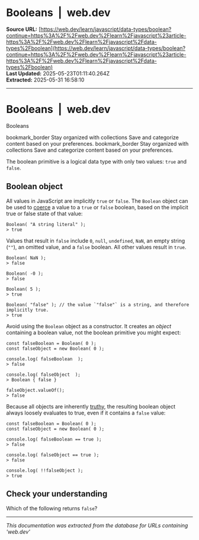 # Booleans  |  web.dev

**Source URL:** [https://web.dev/learn/javascript/data-types/boolean?continue=https%3A%2F%2Fweb.dev%2Flearn%2Fjavascript%23article-https%3A%2F%2Fweb.dev%2Flearn%2Fjavascript%2Fdata-types%2Fboolean](https://web.dev/learn/javascript/data-types/boolean?continue=https%3A%2F%2Fweb.dev%2Flearn%2Fjavascript%23article-https%3A%2F%2Fweb.dev%2Flearn%2Fjavascript%2Fdata-types%2Fboolean)  
**Last Updated:** 2025-05-23T01:11:40.264Z  
**Extracted:** 2025-05-31 16:58:10

---

# Booleans  |  web.dev

Booleans

bookmark\_border Stay organized with collections Save and categorize content based on your preferences. bookmark\_border Stay organized with collections Save and categorize content based on your preferences.

The boolean primitive is a logical data type with only two values: `true` and `false`.

## Boolean object

All values in JavaScript are implicitly `true` or `false`. The `Boolean` object can be used to [coerce](https://web.dev/learn/javascript/introduction#weak-typing) a value to a `true` or `false` boolean, based on the implicit true or false state of that value:

```
Boolean( "A string literal" );
> true
```

Values that result in `false` include `0`, `null`, `undefined`, `NaN`, an empty string (`""`), an omitted value, and a `false` boolean. All other values result in `true`.

```
Boolean( NaN );
> false

Boolean( -0 );
> false

Boolean( 5 );
> true

Boolean( "false" ); // the value `"false"` is a string, and therefore implicitly true.
> true
```

Avoid using the `Boolean` object as a constructor. It creates an _object_ containing a boolean value, not the boolean primitive you might expect:

```
const falseBoolean = Boolean( 0 );
const falseObject = new Boolean( 0 );

console.log( falseBoolean  );
> false

console.log( falseObject  );
> Boolean { false }

falseObject.valueOf();
> false
```

Because all objects are inherently [truthy](https://web.dev/learn/javascript/comparison#truthy-falsy), the resulting boolean object always loosely evaluates to true, even if it contains a `false` value:

```
const falseBoolean = Boolean( 0 );
const falseObject = new Boolean( 0 );

console.log( falseBoolean == true );
> false

console.log( falseObject == true );
> false

console.log( !!falseObject );
> true
```

## Check your understanding

Which of the following returns `false`?

---

*This documentation was extracted from the database for URLs containing 'web.dev'*
